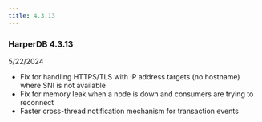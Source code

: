 ```yaml
---
title: 4.3.13
---
```


### HarperDB 4.3.13

5/22/2024

- Fix for handling HTTPS/TLS with IP address targets (no hostname) where SNI is not available
- Fix for memory leak when a node is down and consumers are trying to reconnect
- Faster cross-thread notification mechanism for transaction events
